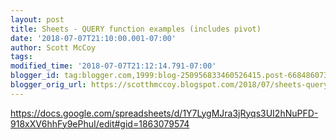 ```yaml
---
layout: post
title: Sheets - QUERY function examples (includes pivot)
date: '2018-07-07T21:10:00.001-07:00'
author: Scott McCoy
tags: 
modified_time: '2018-07-07T21:12:14.791-07:00'
blogger_id: tag:blogger.com,1999:blog-250956833460526415.post-6684860730718278791
blogger_orig_url: https://scotthmccoy.blogspot.com/2018/07/sheets-query-function-examples.html
---
```


https://docs.google.com/spreadsheets/d/1Y7LygMJra3jRyqs3UI2hNuPFD-918xXV6hhFy9ePhuI/edit#gid=1863079574